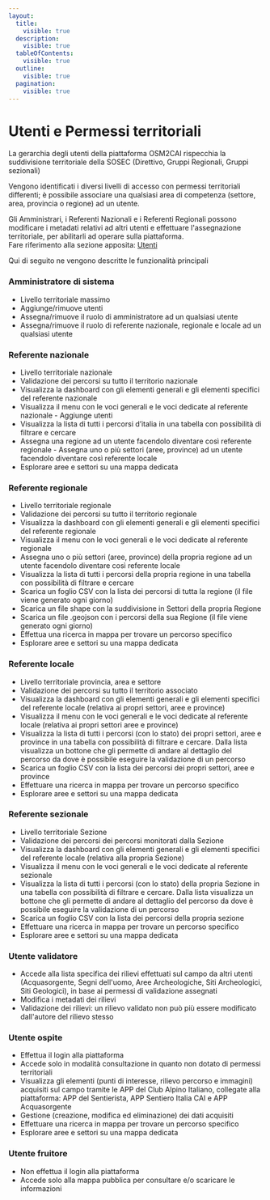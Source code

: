 ```yaml
---
layout:
  title:
    visible: true
  description:
    visible: true
  tableOfContents:
    visible: true
  outline:
    visible: true
  pagination:
    visible: true
---
```


# Utenti e Permessi territoriali

La gerarchia degli utenti della piattaforma OSM2CAI rispecchia la suddivisione territoriale della SOSEC (Direttivo, Gruppi Regionali, Gruppi sezionali)

Vengono identificati i diversi livelli di accesso con permessi territoriali differenti; è possibile associare una qualsiasi area di competenza (settore, area, provincia o regione) ad un utente.&#x20;

Gli Amministrari, i Referenti Nazionali e i Referenti Regionali possono modificare i metadati relativi ad altri utenti e effettuare l'assegnazione territoriale, per abilitarli ad operare sulla piattaforma.\
Fare riferimento alla sezione apposita: [Utenti](../interfaccia-utente/resources/utenti.md)

Qui di seguito ne vengono descritte le funzionalità principali

### Amministratore di sistema&#x20;

* Livello territoriale massimo
* Aggiunge/rimuove utenti
* Assegna/rimuove il ruolo di amministratore ad un qualsiasi utente
* Assegna/rimuove il ruolo di referente nazionale, regionale e locale ad un qualsiasi utente

### Referente nazionale

* Livello territoriale nazionale
* Validazione dei percorsi su tutto il territorio nazionale
* Visualizza la dashboard con gli elementi generali e gli elementi specifici del referente nazionale&#x20;
* Visualizza il menu con le voci generali e le voci dedicate al referente nazionale - Aggiunge utenti&#x20;
* Visualizza la lista di tutti i percorsi d’italia in una tabella con possibilità di filtrare e cercare&#x20;
* Assegna una regione ad un utente facendolo diventare così referente regionale - Assegna uno o più settori (aree, province) ad un utente facendolo diventare così referente locale&#x20;
* Esplorare aree e settori su una mappa dedicata

### Referente regionale&#x20;

* Livello territoriale regionale
* Validazione dei percorsi su tutto il territorio regionale
* Visualizza la dashboard con gli elementi generali e gli elementi specifici del referente regionale
* Visualizza il menu con le voci generali e le voci dedicate al referente regionale&#x20;
* Assegna uno o più settori (aree, province) della propria regione ad un utente facendolo diventare così referente locale&#x20;
* Visualizza la lista di tutti i percorsi della propria regione in una tabella con possibilità di filtrare e cercare&#x20;
* Scarica un foglio CSV con la lista dei percorsi di tutta la regione (il file viene generato ogni giorno)
* Scarica un file shape con la suddivisione in Settori della propria Regione
* Scarica un file .geojson con i percorsi della sua Regione (il file viene generato ogni giorno)
* Effettua una ricerca in mappa per trovare un percorso specifico&#x20;
* Esplorare aree e settori su una mappa dedicata

### Referente locale&#x20;

* Livello territoriale provincia, area e settore
* Validazione dei percorsi su tutto il territorio associato
* Visualizza la dashboard con gli elementi generali e gli elementi specifici del referente locale (relativa ai propri settori, aree e province)&#x20;
* Visualizza il menu con le voci generali e le voci dedicate al referente locale (relativa ai propri settori aree e province)&#x20;
* Visualizza la lista di tutti i percorsi (con lo stato) dei propri settori, aree e  province in una tabella con possibilità di filtrare e cercare. Dalla lista visualizza  un bottone che gli permette di andare al dettaglio del percorso da dove è possibile eseguire la validazione di un percorso&#x20;
* Scarica un foglio CSV con la lista dei percorsi dei propri settori, aree e province&#x20;
* Effettuare una ricerca in mappa per trovare un percorso specifico&#x20;
* Esplorare aree e settori su una mappa dedicata

### Referente sezionale

* Livello territoriale Sezione
* Validazione dei percorsi dei percorsi monitorati dalla Sezione
* Visualizza la dashboard con gli elementi generali e gli elementi specifici del referente locale (relativa alla propria Sezione)&#x20;
* Visualizza il menu con le voci generali e le voci dedicate al referente sezionale
* Visualizza la lista di tutti i percorsi (con lo stato) della propria Sezione in una tabella con possibilità di filtrare e cercare. Dalla lista visualizza  un bottone che gli permette di andare al dettaglio del percorso da dove è possibile eseguire la validazione di un percorso&#x20;
* Scarica un foglio CSV con la lista dei percorsi della propria sezione
* Effettuare una ricerca in mappa per trovare un percorso specifico&#x20;
* Esplorare aree e settori su una mappa dedicata

### Utente validatore

* Accede alla lista specifica dei rilievi effettuati sul campo da altri utenti (Acquasorgente, Segni dell'uomo, Aree Archeologiche, Siti Archeologici, Siti Geologici), in base ai permessi di validazione assegnati
* Modifica i metadati dei rilievi
* Validazione dei rilievi: un rilievo validato non può più essere modificato dall'autore del rilievo stesso

### Utente ospite&#x20;

* Effettua il login alla piattaforma
* Accede solo in modalità consultazione in quanto non dotato di permessi territoriali
* Visualizza gli elementi (punti di interesse, rilievo percorso e immagini) acquisiti sul campo tramite le APP del Club Alpino Italiano, collegate alla piattaforma: APP del Sentierista, APP Sentiero Italia CAI e APP Acquasorgente
* Gestione (creazione, modifica ed eliminazione) dei dati acquisiti
* Effettuare una ricerca in mappa per trovare un percorso specifico&#x20;
* Esplorare aree e settori su una mappa dedicata

### Utente fruitore

* Non effettua il login alla piattaforma
* Accede solo alla mappa pubblica per consultare e/o scaricare le informazioni
